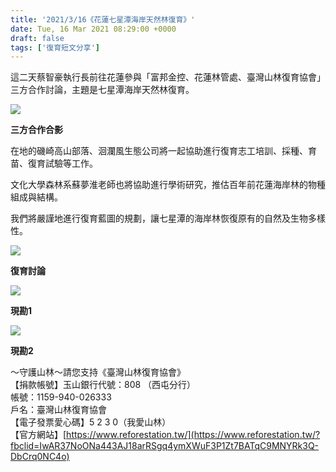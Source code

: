 ```yaml
---
title: '2021/3/16《花蓮七星潭海岸天然林復育》'
date: Tue, 16 Mar 2021 08:29:00 +0000
draft: false
tags: ['復育短文分享']
---
```


這二天蔡智豪執行長前往花蓮參與「富邦金控、花蓮林管處、臺灣山林復育協會」三方合作討論，主題是七星潭海岸天然林復育。

![](https://www.reforestation.tw/wp-content/uploads/2021/03/160850610_4170185796334362_6893252430735969689_n.jpg)

**三方合作合影**

在地的磯崎高山部落、洄瀾風生態公司將一起協助進行復育志工培訓、採種、育苗、復育試驗等工作。

文化大學森林系蘇夢淮老師也將協助進行學術研究，推估百年前花蓮海岸林的物種組成與結構。

我們將嚴謹地進行復育藍圖的規劃，讓七星潭的海岸林恢復原有的自然及生物多樣性。

![](https://www.reforestation.tw/wp-content/uploads/2021/03/160629164_4170185879667687_7274346930419139162_n.jpg)

**復育討論**

![](https://www.reforestation.tw/wp-content/uploads/2021/03/160146932_4170185813001027_6640396378101789391_n.jpg)

**現勘1**

![](https://www.reforestation.tw/wp-content/uploads/2021/03/160923760_4170185979667677_7232326327658889429_n.jpg)

**現勘2**

～守護山林～請您支持《臺灣山林復育協會》  
【捐款帳號】玉山銀行代號：808 （西屯分行）  
帳號：1159-940-026333  
戶名：臺灣山林復育協會  
【電子發票愛心碼】5 2 3 0（我愛山林）  
【官方網站】[https://www.reforestation.tw/](https://www.reforestation.tw/?fbclid=IwAR37NoONa443AJ18arRSgq4ymXWuF3P1Zt7BATqC9MNYRk3Q-DbCrq0NC4o)